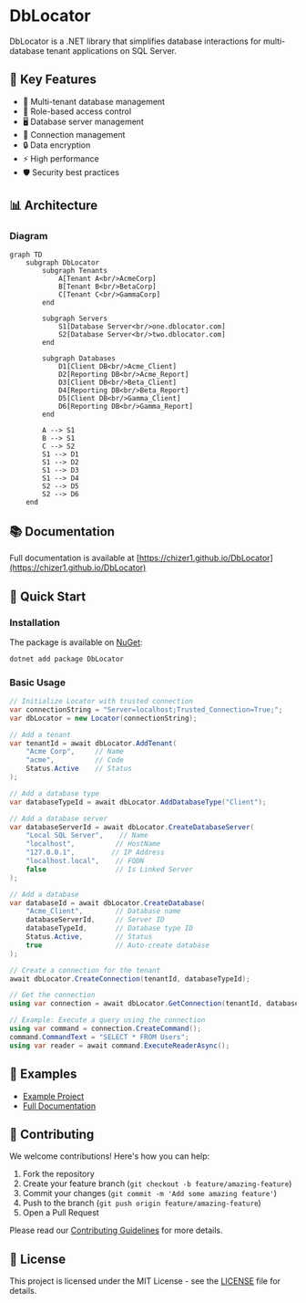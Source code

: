 # DbLocator

DbLocator is a .NET library that simplifies database interactions for multi-database tenant applications on SQL Server.

## 🎯 Key Features

- 🔐 Multi-tenant database management
- 👥 Role-based access control
- 🖥️ Database server management
- 🔌 Connection management
- 🔒 Data encryption
- ⚡ High performance
- 🛡️ Security best practices

## 📊 Architecture

### Diagram
```mermaid
graph TD
    subgraph DbLocator
        subgraph Tenants
            A[Tenant A<br/>AcmeCorp]
            B[Tenant B<br/>BetaCorp]
            C[Tenant C<br/>GammaCorp]
        end
        
        subgraph Servers
            S1[Database Server<br/>one.dblocator.com]
            S2[Database Server<br/>two.dblocator.com]
        end
        
        subgraph Databases
            D1[Client DB<br/>Acme_Client]
            D2[Reporting DB<br/>Acme_Report]
            D3[Client DB<br/>Beta_Client]
            D4[Reporting DB<br/>Beta_Report]
            D5[Client DB<br/>Gamma_Client]
            D6[Reporting DB<br/>Gamma_Report]
        end
        
        A --> S1
        B --> S1
        C --> S2
        S1 --> D1
        S1 --> D2
        S1 --> D3
        S1 --> D4
        S2 --> D5
        S2 --> D6
    end
```

## 📚 Documentation

Full documentation is available at [https://chizer1.github.io/DbLocator](https://chizer1.github.io/DbLocator)

## 🚀 Quick Start

### Installation

The package is available on [NuGet](https://www.nuget.org/packages/DbLocator):

```bash
dotnet add package DbLocator
```

### Basic Usage

```csharp
// Initialize Locator with trusted connection
var connectionString = "Server=localhost;Trusted_Connection=True;";
var dbLocator = new Locator(connectionString);

// Add a tenant
var tenantId = await dbLocator.AddTenant(
    "Acme Corp",     // Name
    "acme",          // Code
    Status.Active    // Status
);

// Add a database type
var databaseTypeId = await dbLocator.AddDatabaseType("Client");

// Add a database server
var databaseServerId = await dbLocator.CreateDatabaseServer(
    "Local SQL Server",    // Name
    "localhost",          // HostName
    "127.0.0.1",         // IP Address
    "localhost.local",    // FQDN
    false                 // Is Linked Server
);

// Add a database
var databaseId = await dbLocator.CreateDatabase(
    "Acme_Client",        // Database name
    databaseServerId,     // Server ID
    databaseTypeId,       // Database type ID
    Status.Active,        // Status
    true                  // Auto-create database
);

// Create a connection for the tenant
await dbLocator.CreateConnection(tenantId, databaseTypeId);

// Get the connection
using var connection = await dbLocator.GetConnection(tenantId, databaseTypeId);

// Example: Execute a query using the connection
using var command = connection.CreateCommand();
command.CommandText = "SELECT * FROM Users";
using var reader = await command.ExecuteReaderAsync();
```

## 📖 Examples

- [Example Project](https://github.com/chizer1/DbLocatorExample)
- [Full Documentation](https://chizer1.github.io/DbLocator)

## 🤝 Contributing

We welcome contributions! Here's how you can help:

1. Fork the repository
2. Create your feature branch (`git checkout -b feature/amazing-feature`)
3. Commit your changes (`git commit -m 'Add some amazing feature'`)
4. Push to the branch (`git push origin feature/amazing-feature`)
5. Open a Pull Request

Please read our [Contributing Guidelines](CONTRIBUTING.md) for more details.

## 📝 License

This project is licensed under the MIT License - see the [LICENSE](LICENSE) file for details.